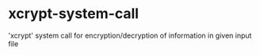 # xcrypt-system-call
'xcrypt' system call for encryption/decryption of information in given input file
